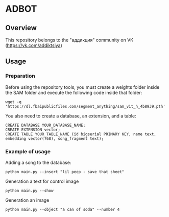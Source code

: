 # ADBOT
## Overview
This repository belongs to the "аддикция" community on VK (https://vk.com/addiktsiya)
## Usage
### Preparation
Before using the repository tools, you must create a weights folder inside the SAM folder and execute the following code inside that folder:
```
wget -q 'https://dl.fbaipublicfiles.com/segment_anything/sam_vit_h_4b8939.pth'
```
You also need to create a database, an extension, and a table:
```
CREATE DATABASE YOUR_DATABASE_NAME;
CREATE EXTENSION vector;
CREATE TABLE YOUR_TABLE_NAME (id bigserial PRIMARY KEY, name text, embedding vector(768), song_fragment text);
```
### Example of usage
Adding a song to the database:
```
python main.py --insert "lil peep - save that sheet"
```
Generation a text for control image
```
python main.py --show
```
Generation an image
```
python main.py --object "a can of soda" --number 4
```
